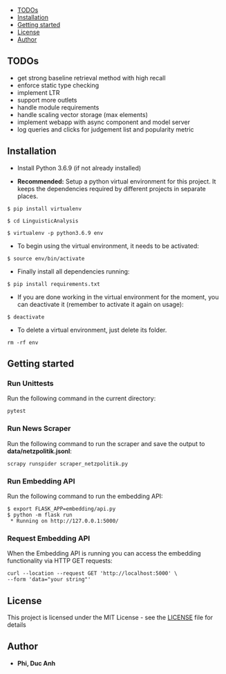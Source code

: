 
- [TODOs](#todos)
- [Installation](#installation)
- [Getting started](#getting-started)
- [License](#license)
- [Author](#author)

## TODOs
- get strong baseline retrieval method with high recall
- enforce static type checking
- implement LTR
- support more outlets
- handle module requirements
- handle scaling vector storage (max elements)
- implement webapp with async component and model server
- log queries and clicks for judgement list and popularity metric

## Installation
* Install Python 3.6.9 (if not already installed)

* **Recommended:**
Setup a python virtual environment for this project. It keeps the dependencies required by different projects in separate places.

```
$ pip install virtualenv

$ cd LinguisticAnalysis

$ virtualenv -p python3.6.9 env
```
* To begin using the virtual environment, it needs to be activated:

```
$ source env/bin/activate
```

* Finally install all dependencies running:

```
$ pip install requirements.txt
```

* If you are done working in the virtual environment for the moment, you can deactivate it (remember to activate it again on usage):

```
$ deactivate
```

* To delete a virtual environment, just delete its folder.

```
rm -rf env
```

## Getting started
### Run Unittests

Run the following command in the current directory:

```
pytest
```

### Run News Scraper

Run the following command to run the scraper and save the output to **data/netzpolitik.jsonl**:

```
scrapy runspider scraper_netzpolitik.py
```

### Run Embedding API

Run the following command to run the embedding API:

```
$ export FLASK_APP=embedding/api.py
$ python -m flask run
 * Running on http://127.0.0.1:5000/
```

### Request Embedding API

When the Embedding API is running you can access the embedding functionality via HTTP GET requests:

```
curl --location --request GET 'http://localhost:5000' \
--form 'data="your string"'
```

## License

This project is licensed under the MIT License - see the [LICENSE](LICENSE) file for details

## Author

* **Phi, Duc Anh**